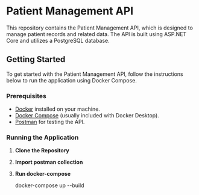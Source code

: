 # Patient Management API

This repository contains the Patient Management API, which is designed to manage patient records and related data. The API is built using ASP.NET Core and utilizes a PostgreSQL database.

## Getting Started

To get started with the Patient Management API, follow the instructions below to run the application using Docker Compose.

### Prerequisites

- [Docker](https://www.docker.com/get-started) installed on your machine.
- [Docker Compose](https://docs.docker.com/compose/install/) (usually included with Docker Desktop).
- [Postman](https://www.postman.com/downloads/) for testing the API.

### Running the Application

1. **Clone the Repository**
2. **Import postman collection**
3. **Run docker-compose**

   docker-compose up --build
